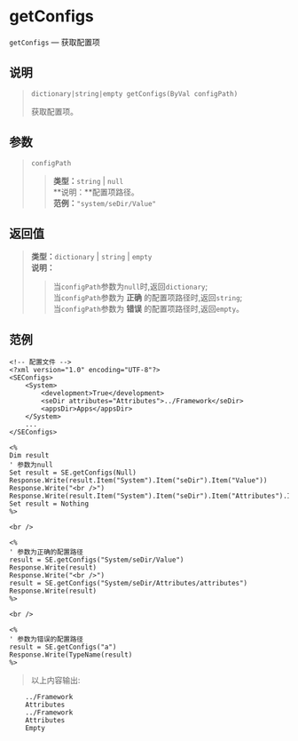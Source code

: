 getConfigs
==========
`getConfigs` &mdash; 获取配置项

说明
----
>     dictionary|string|empty getConfigs(ByVal configPath)
> 获取配置项。

参数
----
> `configPath`
>> **类型：**`string` | `null`  
>> **说明：**配置项路径。  
>> **范例：**`"system/seDir/Value"`

返回值
------
> **类型：**`dictionary` | `string` | `empty`  
> **说明：**  
>> 当`configPath`参数为`null`时,返回`dictionary`;  
>> 当`configPath`参数为 **正确** 的配置项路径时,返回`string`;  
>> 当`configPath`参数为 **错误** 的配置项路径时,返回`empty`。

范例
----
>
    <!-- 配置文件 -->
    <?xml version="1.0" encoding="UTF-8"?>
    <SEConfigs>
        <System>
            <development>True</development>
            <seDir attributes="Attributes">../Framework</seDir>
            <appsDir>Apps</appsDir>
        </System>
        ...
    </SEConfigs>
>>
>
    <%
    Dim result
    ' 参数为null
    Set result = SE.getConfigs(Null)
    Response.Write(result.Item("System").Item("seDir").Item("Value"))
    Response.Write("<br />")
    Response.Write(result.Item("System").Item("seDir").Item("Attributes").Item("attributes"))
    Set result = Nothing
    %>
>
    <br />
>
    <%
    ' 参数为正确的配置路径
    result = SE.getConfigs("System/seDir/Value")
    Response.Write(result)
    Response.Write("<br />")
    result = SE.getConfigs("System/seDir/Attributes/attributes")
    Response.Write(result)
    %>
>
    <br />
>
    <%
    ' 参数为错误的配置路径
    result = SE.getConfigs("a")
    Response.Write(TypeName(result)
    %>
>   以上内容输出:
>
        ../Framework
        Attributes
        ../Framework
        Attributes
        Empty